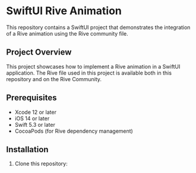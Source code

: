 # SwiftUI Rive Animation

This repository contains a SwiftUI project that demonstrates the integration of a Rive animation using the Rive community file.

## Project Overview

This project showcases how to implement a Rive animation in a SwiftUI application. The Rive file used in this project is available both in this repository and on the Rive Community.

## Prerequisites

- Xcode 12 or later
- iOS 14 or later
- Swift 5.3 or later
- CocoaPods (for Rive dependency management)

## Installation

1. Clone this repository:
